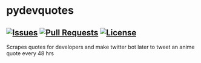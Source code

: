 # pydevquotes
[![Issues](https://img.shields.io/github/issues/Shankusu993/pydevquotes.svg?color=scarlet&style=plastic)](https://github.com/Shankusu993/pydevquotes/issues) [![Pull Requests](https://img.shields.io/github/issues-pr/shankusu993/pydevquotes.svg?style=plastic)](https://github.com/Shankusu993/pydevquotes/pulls) [![License](https://img.shields.io/cocoapods/l/AFNetworking.svg?style=plastic)](https://github.com/Shankusu993/pydevquotes/blob/master/LICENSE) 
---
Scrapes quotes for developers and make twitter bot later to tweet an anime quote every 48 hrs

